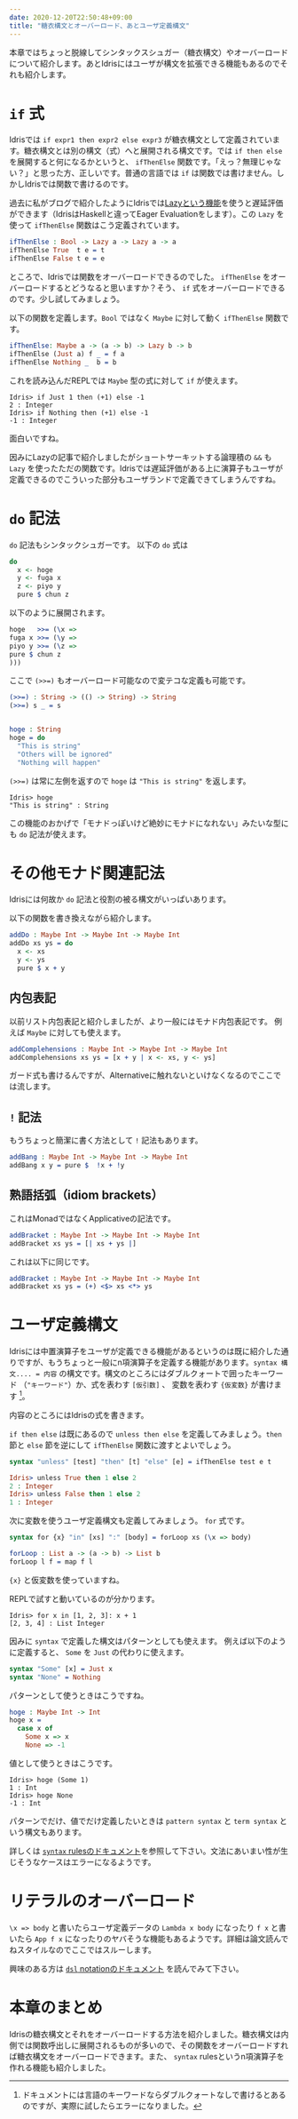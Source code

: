 ```yaml
---
date: 2020-12-20T22:50:48+09:00
title: "糖衣構文とオーバーロード、あとユーザ定義構文"
---
```


本章ではちょっと脱線してシンタックスシュガー（糖衣構文）やオーバーロードについて紹介します。あとIdrisにはユーザが構文を拡張できる機能もあるのでそれも紹介します。

# `if` 式

Idrisでは `if expr1 then expr2 else expr3` が糖衣構文として定義されています。糖衣構文とは別の構文（式）へと展開される構文です。では `if then else` を展開すると何になるかというと、 `ifThenElse` 関数です。「えっ？無理じゃない？」と思った方、正しいです。普通の言語では `if` は関数では書けません。しかしIdrisでは関数で書けるのです。

過去に私がブログで紹介したようにIdrisでは[Lazyという機能](https://keens.github.io/blog/2019/02/14/effective_idris__lazy/)を使うと遅延評価ができます（IdrisはHaskellと違ってEager Evaluationをします）。この `Lazy` を使って `ifThenElse` 関数はこう定義されています。

```idris
ifThenElse : Bool -> Lazy a -> Lazy a -> a
ifThenElse True  t e = t
ifThenElse False t e = e
```

ところで、Idrisでは関数をオーバーロードできるのでした。 `ifThenElse` をオーバーロードするとどうなると思いますか？そう、 `if` 式をオーバーロードできるのです。少し試してみましょう。

以下の関数を定義します。`Bool` ではなく `Maybe` に対して動く `ifThenElse` 関数です。

``` idris
ifThenElse: Maybe a -> (a -> b) -> Lazy b -> b
ifThenElse (Just a) f _ = f a
ifThenElse Nothing _  b = b
```

これを読み込んだREPLでは `Maybe` 型の式に対して `if` が使えます。

``` text
Idris> if Just 1 then (+1) else -1
2 : Integer
Idris> if Nothing then (+1) else -1
-1 : Integer
```

面白いですね。

因みにLazyの記事で紹介しましたがショートサーキットする論理積の `&&` も `Lazy` を使ったただの関数です。Idrisでは遅延評価がある上に演算子もユーザが定義できるのでこういった部分もユーザランドで定義できてしまうんですね。

# `do` 記法

`do` 記法もシンタックシュガーです。
以下の `do` 式は

``` idris
do
  x <- hoge
  y <- fuga x
  z <- piyo y
  pure $ chun z
```

以下のように展開されます。

``` idris
hoge   >>= (\x =>
fuga x >>= (\y =>
piyo y >>= (\z =>
pure $ chun z
)))
```

ここで `(>>=)` もオーバーロード可能なので変テコな定義も可能です。

``` idris
(>>=) : String -> (() -> String) -> String
(>>=) s _ = s


hoge : String
hoge = do
  "This is string"
  "Others will be ignored"
  "Nothing will happen"
```

`(>>=)` は常に左側を返すので `hoge` は `"This is string"` を返します。

``` text
Idris> hoge
"This is string" : String
```

この機能のおかげで「モナドっぽいけど絶妙にモナドになれない」みたいな型にも `do` 記法が使えます。

# その他モナド関連記法

Idrisには何故か `do` 記法と役割の被る構文がいっぱいあります。

以下の関数を書き換えながら紹介します。

``` idris
addDo : Maybe Int -> Maybe Int -> Maybe Int
addDo xs ys = do
  x <- xs
  y <- ys
  pure $ x + y
```

## 内包表記

以前リスト内包表記と紹介しましたが、より一般にはモナド内包表記です。
例えば `Maybe` に対しても使えます。

``` idris
addComplehensions : Maybe Int -> Maybe Int -> Maybe Int
addComplehensions xs ys = [x + y | x <- xs, y <- ys]
```

ガード式も書けるんですが、Alternativeに触れないといけなくなるのでここでは流します。

## `!` 記法

もうちょっと簡潔に書く方法として `!` 記法もあります。

``` idris
addBang : Maybe Int -> Maybe Int -> Maybe Int
addBang x y = pure $  !x + !y
```

## 熟語括弧（idiom brackets）

これはMonadではなくApplicativeの記法です。

``` idris
addBracket : Maybe Int -> Maybe Int -> Maybe Int
addBracket xs ys = [| xs + ys |]
```

これは以下に同じです。


``` idris
addBracket : Maybe Int -> Maybe Int -> Maybe Int
addBracket xs ys = (+) <$> xs <*> ys
```



# ユーザ定義構文

Idrisには中置演算子をユーザが定義できる機能があるというのは既に紹介した通りですが、もうちょっと一般にn項演算子を定義する機能があります。`syntax 構文.... = 内容` の構文です。構文のところにはダブルクォートで囲ったキーワード （`"キーワード"`）か、式を表わす `[仮引数]` 、 変数を表わす `{仮変数}` が書けます [^1]。

[^1]: ドキュメントには言語のキーワードならダブルクォートなしで書けるとあるのですが、実際に試したらエラーになりました。

内容のところにはIdrisの式を書きます。

`if then else` は既にあるので `unless then else` を定義してみましょう。`then` 節と `else` 節を逆にして `ifThenElse` 関数に渡すとよいでしょう。

``` idris
syntax "unless" [test] "then" [t] "else" [e] = ifThenElse test e t
```

``` idris
Idris> unless True then 1 else 2
2 : Integer
Idris> unless False then 1 else 2
1 : Integer
```

次に変数を使うユーザ定義構文も定義してみましょう。 `for` 式です。

``` idris
syntax for {x} "in" [xs] ":" [body] = forLoop xs (\x => body)

forLoop : List a -> (a -> b) -> List b
forLoop l f = map f l
```

`{x}` と仮変数を使っていますね。

REPLで試すと動いているのが分かります。

```text
Idris> for x in [1, 2, 3]: x + 1
[2, 3, 4] : List Integer
```


因みに `syntax` で定義した構文はパターンとしても使えます。
例えば以下のように定義すると、 `Some` を `Just` の代わりに使えます。

``` idris
syntax "Some" [x] = Just x
syntax "None" = Nothing
```

パターンとして使うときはこうですね。

``` idris
hoge : Maybe Int -> Int
hoge x =
  case x of
    Some x => x
    None => -1
```

値として使うときはこうです。

``` text
Idris> hoge (Some 1)
1 : Int
Idris> hoge None
-1 : Int
```

パターンでだけ、値でだけ定義したいときは `pattern syntax` と `term syntax` という構文もあります。

詳しくは [`syntax` rulesのドキュメント](http://docs.idris-lang.org/en/latest/tutorial/syntax.html#syntax-rules)を参照して下さい。文法にあいまい性が生じそうなケースはエラーになるようです。


# リテラルのオーバーロード

`\x => body` と書いたらユーザ定義データの `Lambda x body` になったり `f x` と書いたら `App f x` になったりのヤバそうな機能もあるようです。詳細は論文読んでねスタイルなのでここではスルーします。

興味のある方は [`dsl` notationのドキュメント](http://docs.idris-lang.org/en/latest/tutorial/syntax.html#dsl-notation) を読んでみて下さい。


# 本章のまとめ

Idrisの糖衣構文とそれをオーバーロードする方法を紹介しました。糖衣構文は内側では関数呼出しに展開されるものが多いので、その関数をオーバーロードすれば糖衣構文をオーバーロードできます。また、 `syntax` rulesというn項演算子を作れる機能も紹介しました。

